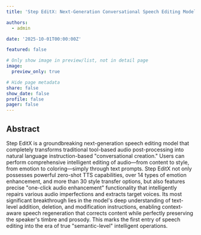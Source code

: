 ```yaml
---
title: 'Step EditX: Next-Generation Conversational Speech Editing Model'

authors:
  - admin

date: '2025-10-01T00:00:00Z'

featured: false

# Only show image in preview/list, not in detail page
image:
  preview_only: true

# Hide page metadata
share: false
show_date: false
profile: false
pager: false
---
```


## Abstract

Step EditX is a groundbreaking next-generation speech editing model that completely transforms traditional tool-based audio post-processing into natural language instruction-based "conversational creation." Users can perform comprehensive intelligent editing of audio—from content to style, from emotion to coloring—simply through text prompts. Step EditX not only possesses powerful zero-shot TTS capabilities, over 14 types of emotion enhancement, and more than 30 style transfer options, but also features precise "one-click audio enhancement" functionality that intelligently repairs various audio imperfections and extracts target voices. Its most significant breakthrough lies in the model's deep understanding of text-level addition, deletion, and modification instructions, enabling context-aware speech regeneration that corrects content while perfectly preserving the speaker's timbre and prosody. This marks the first entry of speech editing into the era of true "semantic-level" intelligent operations.
